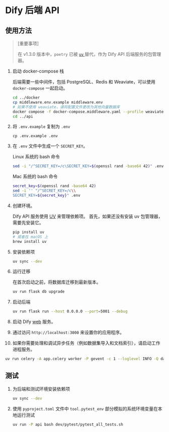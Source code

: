 # Dify 后端 API

## 使用方法

> [重要事项]
> 
> 在 v1.3.0 版本中，`poetry` 已被
> [ `uv` ](https://docs.astral.sh/uv/) 替代，作为 Dify API 后端服务的包管理器。

1. 启动 docker-compose 栈

   后端需要一些中间件，包括 PostgreSQL、Redis 和 Weaviate，可以使用 `docker-compose` 一起启动。

   ```bash
   cd ../docker
   cp middleware.env.example middleware.env
   # 如果不使用 weaviate，请将配置文件更改为其他向量数据库
   docker compose -f docker-compose.middleware.yaml --profile weaviate -p dify up -d
   cd ../api
   ```

2. 将 `.env.example` 复制为 `.env`

   ```cli
   cp .env.example .env 
   ```
3. 在 `.env` 文件中生成一个 `SECRET_KEY`。

   Linux 系统的 bash 命令
   ```bash for Linux
   sed -i "/^SECRET_KEY=/c\SECRET_KEY=$(openssl rand -base64 42)" .env
   ```
   Mac 系统的 bash 命令
   ```bash for Mac
   secret_key=$(openssl rand -base64 42)
   sed -i '' "/^SECRET_KEY=/c\\
   SECRET_KEY=${secret_key}" .env
   ```

4. 创建环境。

   Dify API 服务使用 [UV](https://docs.astral.sh/uv/) 来管理依赖项。
   首先，如果还没有安装 uv 包管理器，需要先安装它。

   ```bash
   pip install uv
   # 或者在 macOS 上
   brew install uv
   ```

5. 安装依赖项

   ```bash
   uv sync --dev
   ```

6. 运行迁移

   在首次启动之前，将数据库迁移到最新版本。

   ```bash
   uv run flask db upgrade
   ```

7. 启动后端

   ```bash
   uv run flask run --host 0.0.0.0 --port=5001 --debug
   ```

8. 启动 Dify [web](../web) 服务。
9. 通过访问 `http://localhost:3000` 来设置你的应用程序。
10. 如果你需要处理和调试异步任务（例如数据集导入和文档索引），请启动工作进程服务。

   ```bash
   uv run celery -A app.celery worker -P gevent -c 1 --loglevel INFO -Q dataset,generation,mail,ops_trace,app_deletion
   ```

## 测试

1. 为后端和测试环境安装依赖项

   ```bash
   uv sync --dev
   ```

2. 使用 `pyproject.toml` 文件中 `tool.pytest_env` 部分模拟的系统环境变量在本地运行测试

   ```bash
   uv run -P api bash dev/pytest/pytest_all_tests.sh
   ```
